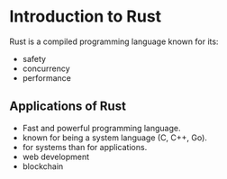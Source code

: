 # Introduction to Rust

Rust is a compiled programming language known for its:

- safety
- concurrency
- performance

## Applications of Rust

- Fast and powerful programming language.
- known for being a system language (C, C++, Go).
- for systems than for applications.
- web development
- blockchain

